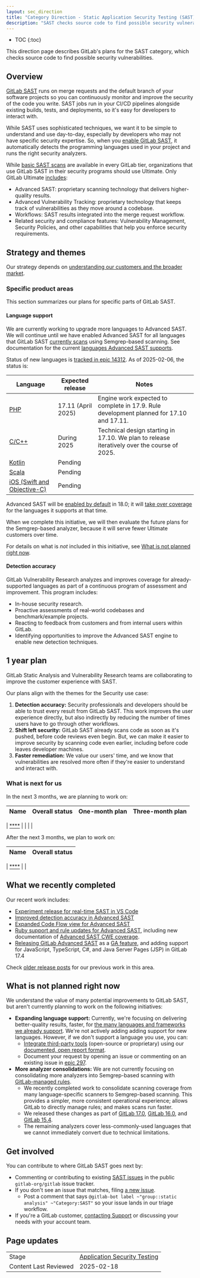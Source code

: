 ```yaml
---
layout: sec_direction
title: "Category Direction - Static Application Security Testing (SAST)"
description: "SAST checks source code to find possible security vulnerabilities. Learn more about where GitLab SAST is going."
---
```


- TOC
{:toc}

This direction page describes GitLab's plans for the SAST category, which checks source code to find possible security vulnerabilities.

## Overview

[GitLab SAST](https://docs.gitlab.com/ee/user/application_security/sast/) runs on merge requests and the default branch of your software projects so you can continuously monitor and improve the security of the code you write.
SAST jobs run in your CI/CD pipelines alongside existing builds, tests, and deployments, so it's easy for developers to interact with.

While SAST uses sophisticated techniques, we want it to be simple to understand and use day-to-day, especially by developers who may not have specific security expertise.
So, when you [enable GitLab SAST](https://docs.gitlab.com/ee/user/application_security/sast/#configuration), it automatically detects the programming languages used in your project and runs the right security analyzers.

While [basic SAST scans](https://docs.gitlab.com/ee/user/application_security/sast/#summary-of-features-per-tier) are available in every GitLab tier, organizations that use GitLab SAST in their security programs should use Ultimate.
Only GitLab Ultimate [includes](https://docs.gitlab.com/ee/user/application_security/sast/#summary-of-features-per-tier):

- Advanced SAST: proprietary scanning technology that delivers higher-quality results.
- Advanced Vulnerability Tracking: proprietary technology that keeps track of vulnerabilities as they move around a codebase.
- Workflows: SAST results integrated into the merge request workflow.
- Related security and compliance features: Vulnerability Management, Security Policies, and other capabilities that help you enforce security requirements.

## Strategy and themes
<!-- Capture the main problems to be solved in market (themes). Describe how you intend to solve these with GitLab (strategy). Provide enough context that someone unfamiliar with the details of the category can understand what is being discussed. -->

Our strategy depends on [understanding our customers and the broader market](market_context.html).

### Specific product areas

This section summarizes our plans for specific parts of GitLab SAST.

#### Language support

We are currently working to upgrade more languages to Advanced SAST.
We will continue until we have enabled Advanced SAST for all languages that GitLab SAST [currently scans](https://docs.gitlab.com/ee/user/application_security/sast/#supported-languages-and-frameworks) using Semgrep-based scanning.
See documentation for the current [languages Advanced SAST supports](https://docs.gitlab.com/ee/user/application_security/sast/gitlab_advanced_sast.html#supported-languages).

Status of new languages is [tracked in epic 14312](https://gitlab.com/groups/gitlab-org/-/epics/14312#language-priority-and-status). As of 2025-02-06, the status is:

| Language                                                                          | Expected release   | Notes |
|-----------------------------------------------------------------------------------|--------------------|-------|
| [PHP](https://gitlab.com/groups/gitlab-org/-/epics/14273)                         | 17.11 (April 2025) | Engine work expected to complete in 17.9. Rule development planned for 17.10 and 17.11. |
| [C/C++](https://gitlab.com/groups/gitlab-org/-/epics/14271)                       | During 2025        | Technical design starting in 17.10. We plan to release iteratively over the course of 2025. |
| [Kotlin](https://gitlab.com/groups/gitlab-org/-/epics/15173)                      | Pending            |  |
| [Scala](https://gitlab.com/groups/gitlab-org/-/epics/15174)                       | Pending            |  |
| [iOS (Swift and Objective-C)](https://gitlab.com/groups/gitlab-org/-/epics/16318) | Pending            |  |

Advanced SAST will be [enabled by default](https://gitlab.com/groups/gitlab-org/-/epics/15145) in 18.0; it will [take over coverage](https://docs.gitlab.com/ee/user/application_security/sast/gitlab_advanced_sast.html) for the languages it supports at that time.

When we complete this initiative, we will then evaluate the future plans for the Semgrep-based analyzer, because it will serve fewer Ultimate customers over time.

For details on what is _not_ included in this initiative, see [What is not planned right now](#what-is-not-planned-right-now).

#### Detection accuracy

GitLab Vulnerability Research analyzes and improves coverage for already-supported languages as part of a continuous program of assessment and improvement.
This program includes:

- In-house security research.
- Proactive assessments of real-world codebases and benchmark/example projects.
- Reacting to feedback from customers and from internal users within GitLab.
- Identifying opportunities to improve the Advanced SAST engine to enable new detection techniques.

## 1 year plan
<!--
1 year plan for what we will be working on linked to up-to-date epics. This section will be most similar to a "road-map". Items in this section should be linked to issues or epics that are up to date. Indicate relative priority of initiatives in this section so that the audience understands the sequence in which you intend to work on them.
 -->

GitLab Static Analysis and Vulnerability Research teams are collaborating to improve the customer experience with SAST.

Our plans align with the themes for the Security use case:

1. **Detection accuracy:** Security professionals and developers should be able to trust every result from GitLab SAST. This work improves the user experience directly, but also indirectly by reducing the number of times users have to go through other workflows.
1. **Shift left security:** GitLab SAST already scans code as soon as it's pushed, before code reviews even begin. But, we can make it easier to improve security by scanning code even earlier, including before code leaves developer machines.
1. **Faster remediation:** We value our users' time, and we know that vulnerabilities are resolved more often if they're easier to understand and interact with.

### What is next for us
<!-- This is a 3 month look ahead for the next iteration that you have planned for the category. This section must provide links to issues or
or to [epics](https://handbook.gitlab.com/handbook/product/product-processes/#epics-for-a-single-iteration) that are scoped to a single iteration. Please do not link to epics encompass a vision that is a longer horizon and don't lay out an iteration plan. -->
<!-- 1 month: Scoped to the current month. This section can contain the items that you choose to highlight on the kickoff call. Only link to issues, not Epics.  -->

In the next 3 months, we are planning to work on:

| Name | Overall status | One-month plan | Three-month plan |
| ---- | -------------- | -------------- | ---------------- |

| [****]() |  |  |  |


After the next 3 months, we plan to work on:

| Name | Overall status |
| ---- | -------------- |

| [****]() |  |


## What we recently completed
<!-- Lookback limited to 3 months. Link to the relevant issues or release post items. -->

Our recent work includes:

- [Experiment release for real-time SAST in VS Code](https://about.gitlab.com/releases/2025/01/16/gitlab-17-8-released/#sast-scanning-in-vs-code)
- [Improved detection accuracy in Advanced SAST](https://about.gitlab.com/releases/2024/12/19/gitlab-17-7-released/#improved-detection-accuracy-in-advanced-sast)
- [Expanded Code Flow view for Advanced SAST](https://about.gitlab.com/releases/2024/12/19/gitlab-17-7-released/#expanded-code-flow-view-for-advanced-sast)
- [Ruby support and rule updates for Advanced SAST](https://about.gitlab.com/releases/2024/10/17/gitlab-17-5-released/#ruby-support-and-rule-updates-for-advanced-sast), including new documentation of [Advanced SAST CWE coverage](https://docs.gitlab.com/ee/user/application_security/sast/advanced_sast_coverage.html).
- [Releasing GitLab Advanced SAST](https://about.gitlab.com/releases/2024/09/19/gitlab-17-4-released/#advanced-sast-is-generally-available) as a [GA feature](https://docs.gitlab.com/ee/policy/experiment-beta-support.html), and adding support for JavaScript, TypeScript, C#, and Java Server Pages (JSP) in GitLab 17.4

Check [older release posts](https://gitlab-com.gitlab.io/cs-tools/gitlab-cs-tools/what-is-new-since/?tab=features&selectedCategories=SAST&minVersion=13_00) for our previous work in this area.

## What is not planned right now

We understand the value of many potential improvements to GitLab SAST, but aren't currently planning to work on the following initiatives:

- **Expanding language support:** Currently, we're focusing on delivering better-quality results, faster, for [the many languages and frameworks we already support](https://docs.gitlab.com/ee/user/application_security/sast/#supported-languages-and-frameworks). We're not actively adding adding support for new languages.
However, if we don't support a language you use, you can:
  - [Integrate third-party tools](https://docs.gitlab.com/ee/development/integrations/secure.html) (open-source or proprietary) using our [documented, open report format](https://docs.gitlab.com/ee/development/integrations/secure.html#report).
  - Document your request by opening an issue or commenting on an existing issue in [epic 297](https://gitlab.com/groups/gitlab-org/-/epics/297).
- **More analyzer consolidations:** We are not currently focusing on consolidating more analyzers into Semgrep-based scanning with [GitLab-managed rules](https://docs.gitlab.com/ee/user/application_security/sast/rules.html#source-of-rules).
  - We recently completed work to consolidate scanning coverage from many language-specific scanners to Semgrep-based scanning. This provides a simpler, more consistent operational experience; allows GitLab to directly manage rules; and makes scans run faster.
  - We released these changes as part of [GitLab 17.0](https://docs.gitlab.com/ee/update/deprecations.html#sast-analyzer-coverage-changing-in-gitlab-170), [GitLab 16.0](https://docs.gitlab.com/ee/update/deprecations.html#sast-analyzer-coverage-changing-in-gitlab-160), and [GitLab 15.4](https://docs.gitlab.com/ee/update/deprecations.html#sast-analyzer-consolidation-and-cicd-template-changes).
  - The remaining analyzers cover less-commonly-used languages that we cannot immediately convert due to technical limitations.

## Get involved

You can contribute to where GitLab SAST goes next by:

- Commenting or contributing to existing [SAST issues](https://gitlab.com/gitlab-org/gitlab/-/issues/?sort=created_date&state=opened&label_name%5B%5D=Category%3ASAST) in the public `gitlab-org/gitlab` issue tracker.
- If you don't see an issue that matches, filing [a new issue](https://gitlab.com/gitlab-org/gitlab/-/issues/new?issuable_template=Feature%20Proposal%20-%20basic).
  - Post a comment that says `@gitlab-bot label ~"group::static analysis" ~"Category:SAST"` so your issue lands in our triage workflow.
- If you're a GitLab customer, [contacting Support](https://about.gitlab.com/support/) or discussing your needs with your account team.

## Page updates

| | |
| --- | --- |
| Stage | [Application Security Testing](/direction/application_security_testing/) |
| Content Last Reviewed | 2025-02-18 |
